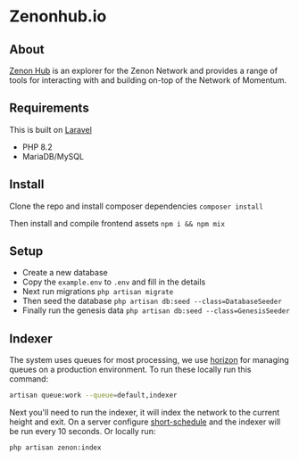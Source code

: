 # Zenonhub.io

## About
[Zenon Hub](https://zenonhub.io) is an explorer for the Zenon Network and provides a range of tools for interacting with and building on-top of the Network of Momentum.

## Requirements

This is built on [Laravel](https://laravel.com/) 

- PHP 8.2
- MariaDB/MySQL

## Install

Clone the repo and install composer dependencies `composer install`

Then install and compile frontend assets `npm i && npm mix`

## Setup

- Create a new database
- Copy the `example.env` to `.env` and fill in the details
- Next run migrations `php artisan migrate`
- Then seed the database `php artisan db:seed --class=DatabaseSeeder`
- Finally run the genesis data `php artisan db:seed --class=GenesisSeeder`

## Indexer

The system uses queues for most processing, we use [horizon](https://laravel.com/docs/6.x/horizon) for managing queues on a production environment.
To run these locally run this command:
```bash
artisan queue:work --queue=default,indexer
```

Next you'll need to run the indexer, it will index the network to the current height and exit. On a server configure [short-schedule](https://github.com/spatie/laravel-short-schedule) and the indexer will be run every 10 seconds. Or locally run:
```bash
php artisan zenon:index
```
